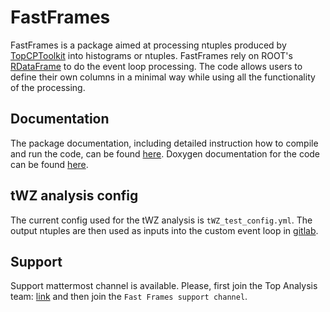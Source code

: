 # FastFrames

FastFrames is a package aimed at processing ntuples produced by [TopCPToolkit](https://topcptoolkit.docs.cern.ch/) into histograms or ntuples.
FastFrames rely on ROOT's [RDataFrame](https://root.cern/doc/master/classROOT_1_1RDataFrame.html) to do the event loop processing.
The code allows users to define their own columns in a minimal way while using all the functionality of the processing.

## Documentation

The package documentation, including detailed instruction how to compile and run the code, can be found [here](https://cern.ch/fastframes).
Doxygen documentation for the code can be found [here](https://atlas-project-topreconstruction.web.cern.ch/fastframesdoxygen/).

## tWZ analysis config

The current config used for the tWZ analysis is `tWZ_test_config.yml`. The output ntuples are then used as inputs into the custom event loop in [gitlab](https://gitlab.cern.ch/atlas-sa-uct/uctanalysistop/-/tree/thobani_dev).

## Support
Support mattermost channel is available. Please, first join the Top Analysis team: [link](https://mattermost.web.cern.ch/signup_user_complete/?id=95983da3f25882a52b0e389f0b042150&md=link&sbr=su) and then join the `Fast Frames support channel`.
